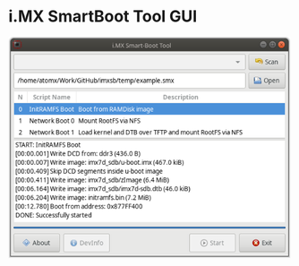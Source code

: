 i.MX SmartBoot Tool GUI
=======================

<p align="center">
  <img src="images/imxsb_gtkui.png" alt="i.MX SmartBoot Tool GUI: Main window"/>
</p>